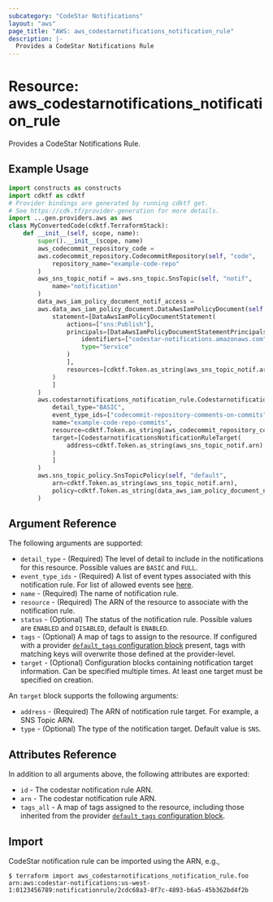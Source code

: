 ```yaml
---
subcategory: "CodeStar Notifications"
layout: "aws"
page_title: "AWS: aws_codestarnotifications_notification_rule"
description: |-
  Provides a CodeStar Notifications Rule
---
```


# Resource: aws_codestarnotifications_notification_rule

Provides a CodeStar Notifications Rule.

## Example Usage

```python
import constructs as constructs
import cdktf as cdktf
# Provider bindings are generated by running cdktf get.
# See https://cdk.tf/provider-generation for more details.
import ...gen.providers.aws as aws
class MyConvertedCode(cdktf.TerraformStack):
    def __init__(self, scope, name):
        super().__init__(scope, name)
        aws_codecommit_repository_code =
        aws.codecommit_repository.CodecommitRepository(self, "code",
            repository_name="example-code-repo"
        )
        aws_sns_topic_notif = aws.sns_topic.SnsTopic(self, "notif",
            name="notification"
        )
        data_aws_iam_policy_document_notif_access =
        aws.data_aws_iam_policy_document.DataAwsIamPolicyDocument(self, "notif_access",
            statement=[DataAwsIamPolicyDocumentStatement(
                actions=["sns:Publish"],
                principals=[DataAwsIamPolicyDocumentStatementPrincipals(
                    identifiers=["codestar-notifications.amazonaws.com"],
                    type="Service"
                )
                ],
                resources=[cdktf.Token.as_string(aws_sns_topic_notif.arn)]
            )
            ]
        )
        aws.codestarnotifications_notification_rule.CodestarnotificationsNotificationRule(self, "commits",
            detail_type="BASIC",
            event_type_ids=["codecommit-repository-comments-on-commits"],
            name="example-code-repo-commits",
            resource=cdktf.Token.as_string(aws_codecommit_repository_code.arn),
            target=[CodestarnotificationsNotificationRuleTarget(
                address=cdktf.Token.as_string(aws_sns_topic_notif.arn)
            )
            ]
        )
        aws.sns_topic_policy.SnsTopicPolicy(self, "default",
            arn=cdktf.Token.as_string(aws_sns_topic_notif.arn),
            policy=cdktf.Token.as_string(data_aws_iam_policy_document_notif_access.json)
        )
```

## Argument Reference

The following arguments are supported:

* `detail_type` - (Required) The level of detail to include in the notifications for this resource. Possible values are `BASIC` and `FULL`.
* `event_type_ids` - (Required) A list of event types associated with this notification rule.
  For list of allowed events see [here](https://docs.aws.amazon.com/codestar-notifications/latest/userguide/concepts.html#concepts-api).
* `name` - (Required) The name of notification rule.
* `resource` - (Required) The ARN of the resource to associate with the notification rule.
* `status` - (Optional) The status of the notification rule. Possible values are `ENABLED` and `DISABLED`, default is `ENABLED`.
* `tags` - (Optional) A map of tags to assign to the resource. If configured with a provider [`default_tags` configuration block](https://registry.terraform.io/providers/hashicorp/aws/latest/docs#default_tags-configuration-block) present, tags with matching keys will overwrite those defined at the provider-level.
* `target` - (Optional) Configuration blocks containing notification target information. Can be specified multiple times. At least one target must be specified on creation.

An `target` block supports the following arguments:

* `address` - (Required) The ARN of notification rule target. For example, a SNS Topic ARN.
* `type` - (Optional) The type of the notification target. Default value is `SNS`.

## Attributes Reference

In addition to all arguments above, the following attributes are exported:

* `id` - The codestar notification rule ARN.
* `arn` - The codestar notification rule ARN.
* `tags_all` - A map of tags assigned to the resource, including those inherited from the provider [`default_tags` configuration block](https://registry.terraform.io/providers/hashicorp/aws/latest/docs#default_tags-configuration-block).

## Import

CodeStar notification rule can be imported using the ARN, e.g.,

```
$ terraform import aws_codestarnotifications_notification_rule.foo arn:aws:codestar-notifications:us-west-1:0123456789:notificationrule/2cdc68a3-8f7c-4893-b6a5-45b362bd4f2b
```

<!-- cache-key: cdktf-0.17.0-pre.15 input-a1a61bb94ff8a342a1be9440ef65912b40bb9c974485e0c0d4992bcdba74fa5a -->